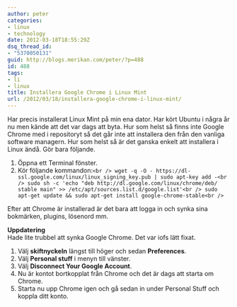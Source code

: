 ```yaml
---
author: peter
categories:
- linux
- technology
date: 2012-03-18T18:55:29Z
dsq_thread_id:
- "5370050131"
guid: http://blogs.merikan.com/peter/?p=488
id: 488
tags:
- li
- linux
title: Installera Google Chrome i Linux Mint
url: /2012/03/18/installera-google-chrome-i-linux-mint/
---
```


Har precis installerat Linux Mint på min ena dator. Har kört Ubuntu i några år nu men kände att det var dags att byta. Hur som helst så finns inte Google Chrome med i repositoryt så det går inte att installera den från den vanliga software managern. Hur som helst så är det ganska enkelt att installera i Linux ändå. Gör bara följande.

  1. Öppna ett Terminal fönster.
  2. Kör följande kommandon:`<br />
wget -q -O - https://dl-ssl.google.com/linux/linux_signing_key.pub | sudo apt-key add -<br />
sudo sh -c 'echo "deb http://dl.google.com/linux/chrome/deb/ stable main" >> /etc/apt/sources.list.d/google.list'<br />
sudo apt-get update && sudo apt-get install google-chrome-stable<br />
` 

Efter att Chrome är installerad är det bara att logga in och synka sina bokmärken, plugins, lösenord mm.

**Uppdatering**  
Hade lite trubbel att synka Google Chrome. Det var iofs lätt fixat.

  1. Välj **skiftnyckeln** längst till höger och sedan **Preferences**.
  2. Välj **Personal stuff** i menyn till vänster.
  3. Välj **Disconnect Your Google Account**.
  4. Nu är kontot bortkopplat från Chrome och det är dags att starta om Chrome.
  5. Starta nu upp Chrome igen och gå sedan in under Personal Stuff och koppla ditt konto.

&nbsp;